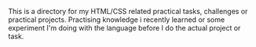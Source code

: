 This is a directory for my HTML/CSS related practical tasks, challenges or practical projects. Practising knowledge i recently learned or some experiment I'm doing with the language before I do the actual project or task.